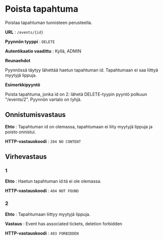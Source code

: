 # Poista tapahtuma

Poistaa tapahtuman tunnisteen perusteella.

**URL** : `/events/{id}`

**Pyynnön tyyppi** : `DELETE`

**Autentikaatio vaadittu** : Kyllä, ADMIN

**Reunaehdot**

Pyynnössä täytyy lähettää haetun tapahtuman id. Tapahtumaan ei saa liittyä myytyjä lippuja. 

**Esimerkkipyyntö** 

Poista tapahtuma, jonka id on 2: lähetä DELETE-tyypin pyyntö polkuun "/events/2". Pyynnön vartalo on tyhjä.

## Onnistumisvastaus

**Ehto** : Tapahtuman id on olemassa, tapahtumaan ei liity myytyjä lippuja ja poisto onnistui.

**HTTP-vastauskoodi** : `204 NO CONTENT`

## Virhevastaus

### 1

**Ehto** : Haetun tapahtuman id:tä ei ole olemassa.

**HTTP-vastauskoodi** : `404 NOT FOUND`

### 2

**Ehto** : Tapahtumaan liittyy myytyjä lippuja.

**Vastaus** : Event has associated tickets, deletion forbidden

**HTTP-vastauskoodi** : `403 FORBIDDEN`